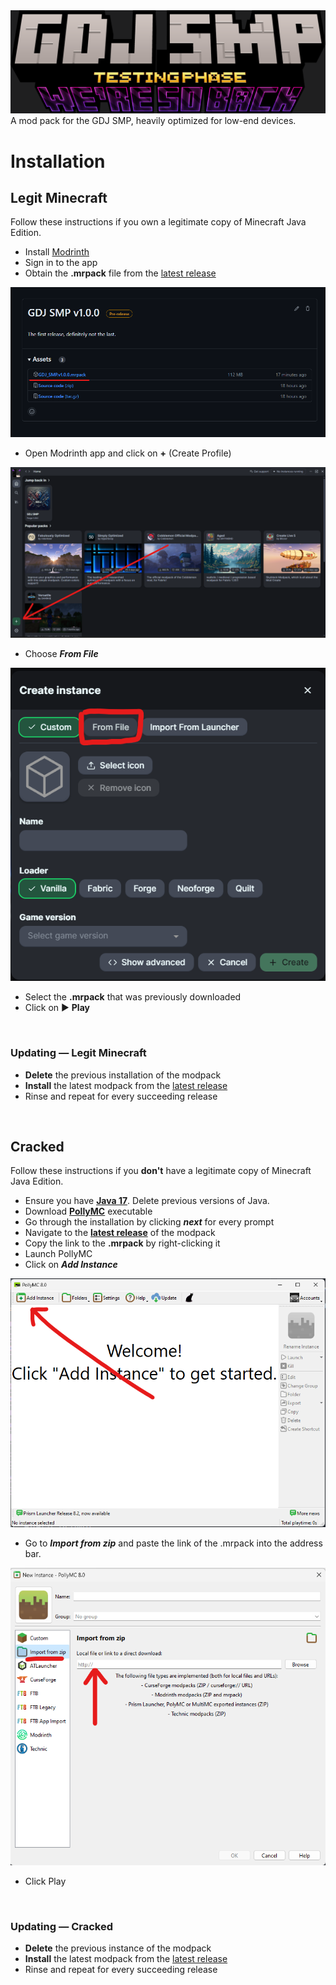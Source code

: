 <div>
<img src="https://github.com/AranyaMaji/GDJ-SMP/blob/main/Images/Frame%201.png" width="512"/>
</div>
A mod pack for the GDJ SMP, heavily optimized for low-end devices.

<br>

# Installation
## Legit Minecraft
Follow these instructions if you own a legitimate copy of Minecraft Java Edition.
 * Install [Modrinth](https://modrinth.com/app)
 * Sign in to the app
 * Obtain the **.mrpack** file from the [latest release](https://github.com/AranyaMaji/GDJ-SMP/releases/latest)   
<img src="https://github.com/AranyaMaji/GDJ-SMP/blob/main/Images/release.png" alt="Release" />

 * Open Modrinth app and click on **+** (Create Profile)  
<img src="https://github.com/AranyaMaji/GDJ-SMP/blob/main/Images/create-profile.png" alt="Create Profile" />

 * Choose ***From File***  
<img src="https://github.com/AranyaMaji/GDJ-SMP/blob/main/Images/from-file.png" alt="From File" />

 * Select the **.mrpack** that was previously downloaded
 * Click on ▶️ **Play**

<br>

### Updating — Legit Minecraft

 * **Delete** the previous installation of the modpack
 * **Install** the latest modpack from the [latest release](https://github.com/AranyaMaji/GDJ-SMP/releases/latest)
 * Rinse and repeat for every succeeding release

<br>
     
## Cracked
Follow these instructions if you **don't** have a legitimate copy of Minecraft Java Edition.

 * Ensure you have [**Java 17**](https://download.oracle.com/java/17/latest/jdk-17_windows-x64_bin.msi). Delete previous versions of Java.
 * Download [**PollyMC**](https://github.com/fn2006/PollyMC/releases) executable
 * Go through the installation by clicking ***next*** for every prompt
 * Navigate to the [**latest release**](https://github.com/AranyaMaji/GDJ-SMP/releases/latest) of the modpack
 * Copy the link to the **.mrpack** by right-clicking it
 * Launch PollyMC
 * Click on ***Add Instance***  
<img src="https://github.com/AranyaMaji/GDJ-SMP/blob/main/Images/add-instance.png" alt="Add Instance" />

 * Go to ***Import from zip*** and paste the link of the .mrpack into the address bar.  
<img src="https://github.com/AranyaMaji/GDJ-SMP/blob/main/Images/from-zip.png" alt="From zip" />

 * Click Play

<br>

### Updating — Cracked
 * **Delete** the previous instance of the modpack
 * **Install** the latest modpack from the [latest release](https://github.com/AranyaMaji/GDJ-SMP/releases/latest)
 * Rinse and repeat for every succeeding release

